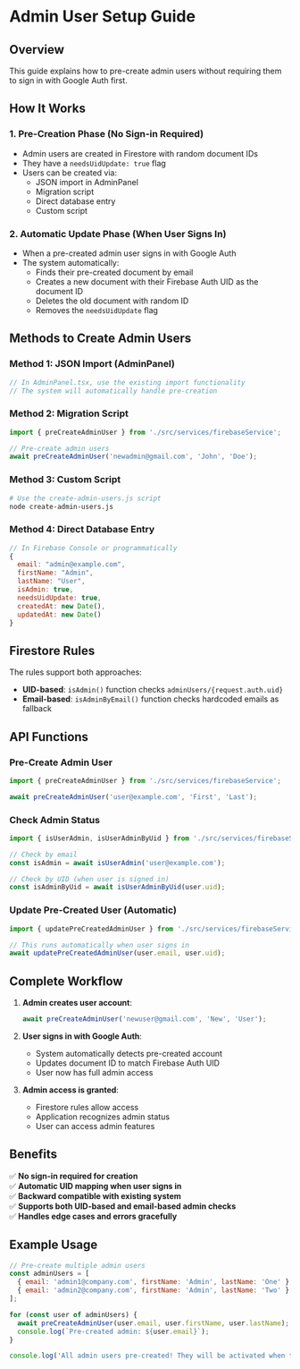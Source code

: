 # Admin User Setup Guide

## Overview
This guide explains how to pre-create admin users without requiring them to sign in with Google Auth first.

## How It Works

### 1. Pre-Creation Phase (No Sign-in Required)
- Admin users are created in Firestore with random document IDs
- They have a `needsUidUpdate: true` flag
- Users can be created via:
  - JSON import in AdminPanel
  - Migration script
  - Direct database entry
  - Custom script

### 2. Automatic Update Phase (When User Signs In)
- When a pre-created admin user signs in with Google Auth
- The system automatically:
  - Finds their pre-created document by email
  - Creates a new document with their Firebase Auth UID as the document ID
  - Deletes the old document with random ID
  - Removes the `needsUidUpdate` flag

## Methods to Create Admin Users

### Method 1: JSON Import (AdminPanel)
```javascript
// In AdminPanel.tsx, use the existing import functionality
// The system will automatically handle pre-creation
```

### Method 2: Migration Script
```javascript
import { preCreateAdminUser } from './src/services/firebaseService';

// Pre-create admin users
await preCreateAdminUser('newadmin@gmail.com', 'John', 'Doe');
```

### Method 3: Custom Script
```bash
# Use the create-admin-users.js script
node create-admin-users.js
```

### Method 4: Direct Database Entry
```javascript
// In Firebase Console or programmatically
{
  email: "admin@example.com",
  firstName: "Admin",
  lastName: "User", 
  isAdmin: true,
  needsUidUpdate: true,
  createdAt: new Date(),
  updatedAt: new Date()
}
```

## Firestore Rules

The rules support both approaches:
- **UID-based**: `isAdmin()` function checks `adminUsers/{request.auth.uid}`
- **Email-based**: `isAdminByEmail()` function checks hardcoded emails as fallback

## API Functions

### Pre-Create Admin User
```javascript
import { preCreateAdminUser } from './src/services/firebaseService';

await preCreateAdminUser('user@example.com', 'First', 'Last');
```

### Check Admin Status
```javascript
import { isUserAdmin, isUserAdminByUid } from './src/services/firebaseService';

// Check by email
const isAdmin = await isUserAdmin('user@example.com');

// Check by UID (when user is signed in)
const isAdminByUid = await isUserAdminByUid(user.uid);
```

### Update Pre-Created User (Automatic)
```javascript
import { updatePreCreatedAdminUser } from './src/services/firebaseService';

// This runs automatically when user signs in
await updatePreCreatedAdminUser(user.email, user.uid);
```

## Complete Workflow

1. **Admin creates user account**:
   ```javascript
   await preCreateAdminUser('newuser@gmail.com', 'New', 'User');
   ```

2. **User signs in with Google Auth**:
   - System automatically detects pre-created account
   - Updates document ID to match Firebase Auth UID
   - User now has full admin access

3. **Admin access is granted**:
   - Firestore rules allow access
   - Application recognizes admin status
   - User can access admin features

## Benefits

✅ **No sign-in required for creation**  
✅ **Automatic UID mapping when user signs in**  
✅ **Backward compatible with existing system**  
✅ **Supports both UID-based and email-based admin checks**  
✅ **Handles edge cases and errors gracefully**

## Example Usage

```javascript
// Pre-create multiple admin users
const adminUsers = [
  { email: 'admin1@company.com', firstName: 'Admin', lastName: 'One' },
  { email: 'admin2@company.com', firstName: 'Admin', lastName: 'Two' }
];

for (const user of adminUsers) {
  await preCreateAdminUser(user.email, user.firstName, user.lastName);
  console.log(`Pre-created admin: ${user.email}`);
}

console.log('All admin users pre-created! They will be activated when they sign in.');
```
